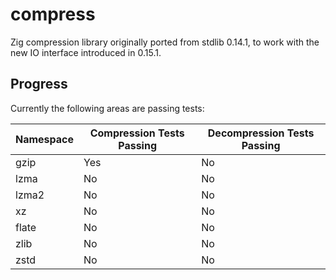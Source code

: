 # compress

Zig compression library originally ported from stdlib 0.14.1, to work with the
new IO interface introduced in 0.15.1.

## Progress

Currently the following areas are passing tests:

| Namespace | Compression Tests Passing | Decompression Tests Passing | 
| --------- | ------------------------- | --------------------------- |
| gzip      | Yes                       | No                          | 
| lzma      | No                        | No                          | 
| lzma2     | No                        | No                          | 
| xz        | No                        | No                          | 
| flate     | No                        | No                          | 
| zlib      | No                        | No                          | 
| zstd      | No                        | No                          | 
